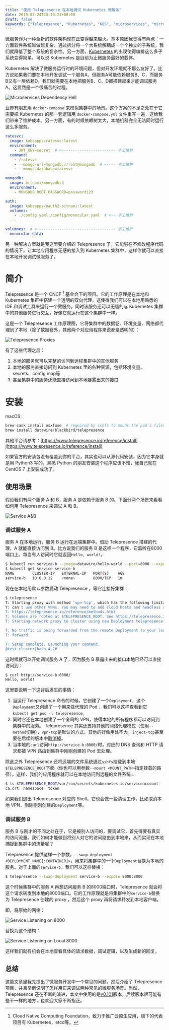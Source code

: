 ```yaml
---
title: "使用 Telepresence 在本地调试 Kubernetes 微服务"
date: 2019-07-24T23:10:21+08:00
draft: false
keywords: ["Telepresence", "Kubernetes", "K8S", "microservices", "microservices development"]
---
```


微服务作为一种全新的软件架构现在正变得越来越火。基本原因我觉得有两点：一方面软件系统越做越复杂，通过拆分将一个大系统解耦成一个个独立的子系统，我们就降低了整个系统的复杂性。另一方面，[Kubernetes](https://zh.wikipedia.org/wiki/Kubernetes) 的出现使得编排这么多子系统变得简单，可以说 Kubernetes 是目前为止微服务最好的载体。

Kubernetes 解决了微服务运行时的环境问题，但对开发环境就不那么友好了。比方说如果我们要在本地开发调试一个服务A，但服务A可能依赖服务B、C，而服务B又有一层依赖D，我们就需要在本地把服务B、C、D都搭建起来才能调试服务A。这显然是一个很痛苦的过程。

![Microservices Dependency Hell](/image/telepresence/dependency-hell.svg)

业界有朋友用 `docker-compose` 来模拟集群中的场景。这个方案的不足之处在于它需要把 Kubernetes 的那一套逻辑用 `docker-compose.yml` 文件重写一遍，这给我们带来了维护成本。另一方面，有的时候依赖树太大，本地机器完全无法同时运行这么多服务。

```yaml
ratesvc:
  image: kubeapps/ratesvc:latest
  environment:
    - JWT_KEY=secret  # <------------------------ 手工维护
  command:
    - /ratesvc
    - --mongo-url=mongodb://root@mongodb  # <---- 手工维护
    - --mongo-database=ratesvc

mongodb:
  image: bitnami/mongodb:3
  environment:
    - MONGODB_ROOT_PASSWORD=password123

auth:
  image: kubeapps/oauth2-bitnami:latest
  volumes:
    - ./config.yaml:/config/monocular.yaml  # <-- 手工维护
  ...

volumnes:  # <----------------------------------- 手工维护
  monocular-data:
```

另一种解决方案就是我这里要介绍的 Telepresence 了，它能够在不修改程序代码的情况下，让本地应用程序无感的接入到 Kubernetes 集群中，这样你就可以直接在本地开发调试微服务了。

# 简介

[Telepresence](https://www.telepresence.io/) 是一个 CNCF [^CNCF] 基金会下的项目。它的工作原理是在本地和 Kubernetes 集群中搭建一个透明的双向代理，这使得我们可以在本地用熟悉的 IDE 和调试工具来运行一个微服务，同时该服务还可以无缝的与 Kubernetes 集群中的其他服务进行交互，好像它就运行在这个集群中一样。

这是一个 Telepresence 工作原理图，它将集群中的数据卷、环境变量、网络都代理到了本地（除了数据卷外，其他两个对应用程序来说都是透明的）：

![Telepresence Proxies](/image/telepresence/telepresence-proxies.svg)

有了这些代理之后：

1. 本地的服务就可以完整的访问到远程集群中的其他服务
2. 本地的服务直接访问到 Kubernetes 里的各种资源，包括环境变量、secrets、config map等
3. 甚至集群中的服务还能直接访问到本地暴露出来的接口

# 安装

macOS:

```bash
brew cask install osxfuse  # required by sshfs to mount the pod's filesystem
brew install datawire/blackbird/telepresence
```

其他平台请参考：[https://www.telepresence.io/reference/install](https://www.telepresence.io/reference/install)

如果官方的安装包没有覆盖到你的平台，其实也可以从源代码安装，因为它本身就是用 Python3 写的，熟悉 Python 的朋友安装这个程序应该不难，我自己就在 CentOS 7 上安装成功了。

## 使用场景

假设我们有两个服务 A 和 B，服务 A 是依赖于服务 B 的。下面分两个场景来看看如何用 Telepresence  来调试 A 和 B。

![Service A&B](/image/telepresence/service-a-b.svg)

### 调试服务 A

服务 A 在本地运行，服务 B 运行在远端集群中。借助 Telepresence 搭建的代理，A 就能直接访问到 B。比方说我们的服务 B 是这样一个程序，它监听在8000端口上。每当有人访问时它就返回`Hello, world!`。

```bash
$ kubectl run service-b --image=datawire/hello-world --port=8000 --expose
$ kubectl get service service-b
NAME        CLUSTER-IP   EXTERNAL-IP   PORT(S)    AGE
service-b   10.0.0.12    <none>        8000/TCP   1m
```

现在在本地用默认参数启动 Telepresence ，等它连接好集群：

```bash
$ telepresence
T: Starting proxy with method 'vpn-tcp', which has the following limitations: All processes are affected, only one telepresence can run per machine, and you
T: can't use other VPNs. You may need to add cloud hosts and headless services with --also-proxy. For a full list of method limitations see
T: https://telepresence.io/reference/methods.html
T: Volumes are rooted at $TELEPRESENCE_ROOT. See https://telepresence.io/howto/volumes.html for details.
T: Starting network proxy to cluster using new Deployment telepresence-1566230249-7112632-14485

T: No traffic is being forwarded from the remote Deployment to your local machine. You can use the --expose option to specify which ports you want to
T: forward.

T: Setup complete. Launching your command.
@test_cluster|bash-4.2#
```

这时候就可以开始调试服务 A 了，因为服务 B 暴露出来的接口本地已经可以直接访问到：

```bash
$ curl http://service-b:8000/
Hello, world!
```

这里要说明一下这背后发生的事情：

1. 当运行 Telepresence 命令的时候，它创建了一个`Deployment`，这个`Deployment`又创建了一个用来做代理的 Pod ，我们可以这样查看到它 `kubectl get pod -l telepresence`。
2. 同时它还在本地创建了一个全局的 VPN，使得本地的所有程序都可以访问到集群中的服务。 Telepresence 其实还支持其他的网络代理模式（使用`--method`切换），`vpn-tcp`是默认的方式，其他的好像用处不大，`inject-tcp`甚至要在后续的版本中[取消掉](https://www.youtube.com/watch?v=k9lh4ZuKsiQ)。
3. 当本地的`curl`访问`http://service-b:8000/`时，对应的 DNS 查询和 HTTP 请求都被 VPN 路由到集群中刚刚创建的 Pod 去处理。

除此之外 Telepresence 还将远端的文件系统通过`sshfs`挂载到本地`$TELEPRESENCE_ROOT`下面（你也可以用参数`--mount <MOUNT_PATH>`指定挂载的路径）。这样，我们的应用程序就可以在本地访问到远程的文件系统：

```bash
$ ls $TELEPRESENCE_ROOT/var/run/secrets/kubernetes.io/serviceaccount
ca.crt  namespace  token
```



如果我们退出 Telepresence 对应的 Shell，它也会做一些清理工作，比如取消本地 VPN、删除刚刚创建的`Deployment`等。

### 调试服务 B

服务 B 与刚才的不同之处在于，它是被别人访问的，要调试它，首先得要有真实的访问流量。我们如何才能做到将别人对它的访问路由到本地来，从而实现在本地捕捉到集群中的流量呢？

Telepresence 提供这样一个参数，`--swap-deployment <DEPLOYMENT_NAME[:CONTAINER]>`，用来将集群中的一个`Deployment`替换为本地的服务。对于上面的`service-b`，我们可以这样替换：

```bash
$ telepresence --swap-deployment service-b --expose 8000:8000
```

这个时候集群中的服务 A 再想访问服务 B 的8000端口时，Telepresence 就会将这个请求转发到本地的8000端口。它的工作原理就是将集群中的`service-b`替换为 Telepresence 创建的 proxy ，然后这个 proxy 再将请求转发到本地客户端。

即，将原始的网络：

![Service Listening on 8000](/image/telepresence/service-on-8000-remote.svg)

替换为这个结构：

![Service Listening on Local 8000](/image/telepresence/service-on-8000-local.svg)

这样我们就有机会在本地查看具体的请求数据，调试逻辑，以及生成新的回复。

## 总结

这篇文章里我先提出了微服务开发中一个常见的问题，然后介绍了  Telepresence 项目，并且举例说明了怎样用它来调试两种常见的微服务场景。当然，Telepresence  还在不断的演进，本文中使用的是[v0.101](https://github.com/telepresenceio/telepresence/tree/0.101)版本，后续版本很可能有些不一样的地方，也欢迎大家不断指正。



[^CNCF]: Cloud Native Computing Foundation，致力于推广云原生应用，旗下的代表项目有 Kubernetes，etcd等。